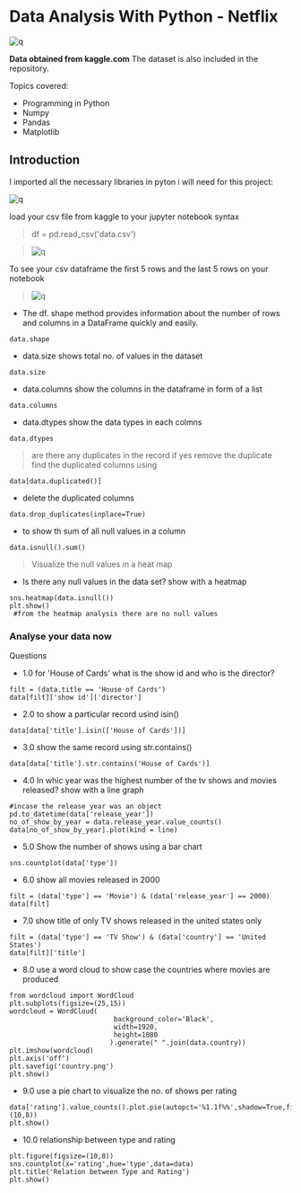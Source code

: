 # Data Analysis With Python - Netflix
![q](https://github.com/allan-pg/Netflix-data-analysis/assets/62595869/d1717927-9853-4055-9eb8-7713e7c288a8)


**Data obtained from kaggle.com**
The dataset is also included in the repository. 

<p>Topics covered:

* Programming in Python 
* Numpy
* Pandas
* Matplotlib

## Introduction
I imported all the necessary libraries in pyton i will need for this project: 

![q](https://github.com/allan-pg/Netflix-data-analysis/assets/62595869/da69aedd-d9b4-435d-be56-4e9a569563d5)

load your csv file from kaggle to your jupyter notebook 
syntax
> df = pd.read_csv('data.csv')

>  ![q](https://github.com/allan-pg/Netflix-data-analysis/assets/62595869/655255c3-a2ef-422c-9476-16239caaf19d)

To see your csv dataframe the first 5 rows and the last 5 rows on your notebook  

> ![q](https://github.com/allan-pg/Netflix-data-analysis/assets/62595869/10d16344-f5af-427d-aaba-86ea816d6130)

- The df. shape method provides information about the number of rows and columns in a DataFrame quickly and easily.
 ```
data.shape
```
- data.size shows total no. of values in the dataset
```
data.size
```
- data.columns  show the columns in the dataframe in form of a list
```
data.columns
```
- data.dtypes show the data types in each colmns
```
data.dtypes
```
> are there any duplicates in the record if yes remove the duplicate  
> find the duplicated columns using
```
data[data.duplicated()]
```
- delete the duplicated columns
```
data.drop_duplicates(inplace=True)
```
- to show th sum of all null values in a column
```
data.isnull().sum()
```
> Visualize the null values in a heat map
- Is there any null values in the data set? show with a heatmap
```
sns.heatmap(data.isnull())
plt.show()
 #from the heatmap analysis there are no null values
```
### Analyse your data now  
Questions  
- 1.0 for 'House of Cards' what is the show id and who is the director?
```
filt = (data.title == 'House of Cards')
data[filt]['show id']['director']
```
- 2.0 to show a particular record usind isin()
```
data[data['title'].isin(['House of Cards'])]
```
- 3.0 show the same record using str.contains()
```
data[data['title'].str.contains('House of Cards')]
```
- 4.0 In whic year was the highest number of the tv shows and movies released? show with a line graph
```
#incase the release year was an object
pd.to_datetime(data['release_year'])
no_of_show_by_year = data.release_year.value_counts()
data[no_of_show_by_year].plot(kind = line)
```
- 5.0 Show the number of shows using a bar chart
```
sns.countplot(data['type'])
```
- 6.0 show all movies released in 2000
```
filt = (data['type'] == 'Movie') & (data['release_year'] == 2000)
data[filt]
```
- 7.0 show title of only TV shows released in the united states only
```
filt = (data['type'] == 'TV Show') & (data['country'] == 'United States')
data[filt]['title']
```
- 8.0 use a word cloud to show case the countries where movies are produced
```
from wordcloud import WordCloud
plt.subplots(figsize=(25,15))
wordcloud = WordCloud(
                          background_color='Black',
                          width=1920,
                          height=1080
                         ).generate(" ".join(data.country))
plt.imshow(wordcloud)
plt.axis('off')
plt.savefig('country.png')
plt.show()
```
- 9.0 use a pie chart to visualize the no. of shows per rating
```
data['rating'].value_counts().plot.pie(autopct='%1.1f%%',shadow=True,figsize=(10,8))
plt.show()
```
- 10.0 relationship between type and rating
```
plt.figure(figsize=(10,8))
sns.countplot(x='rating',hue='type',data=data)
plt.title('Relation between Type and Rating')
plt.show()
```
